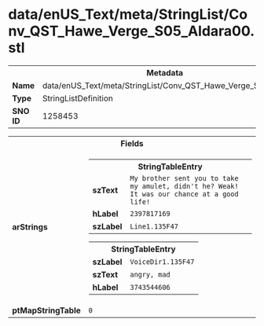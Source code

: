 <h1>data/enUS_Text/meta/StringList/Conv_QST_Hawe_Verge_S05_Aldara00.stl</h1><table><tr><th colspan="100%">Metadata</th></tr><tr><td><b>Name</b></td><td>data/enUS_Text/meta/StringList/Conv_QST_Hawe_Verge_S05_Aldara00.stl</td></tr><tr><td><b>Type</b></td><td>StringListDefinition</td></tr><tr><td><b>SNO ID</b></td><td>1258453</td></tr></table>

<table><tr><th colspan="100%">Fields</th></tr><tr><td><b>arStrings</b></td><td><table><tr><th colspan="100%">StringTableEntry</th></tr><tr><td><b>szText</b></td><td><code>My brother sent you to take my amulet, didn't he? Weak! It was our chance at a good life!</code></td></tr><tr><td><b>hLabel</b></td><td><code>2397817169</code></td></tr><tr><td><b>szLabel</b></td><td><code>Line1.135F47</code></td></tr></table>


<table><tr><th colspan="100%">StringTableEntry</th></tr><tr><td><b>szLabel</b></td><td><code>VoiceDir1.135F47</code></td></tr><tr><td><b>szText</b></td><td><code>angry, mad  </code></td></tr><tr><td><b>hLabel</b></td><td><code>3743544606</code></td></tr></table>


</td></tr><tr><td><b>ptMapStringTable</b></td><td><code>0</code></td></tr></table>

